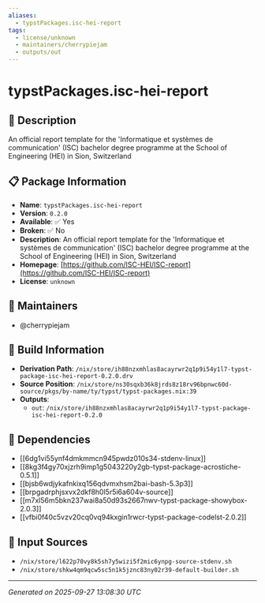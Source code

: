 ```yaml
---
aliases:
  - typstPackages.isc-hei-report
tags:
  - license/unknown
  - maintainers/cherrypiejam
  - outputs/out
---
```


# typstPackages.isc-hei-report

## 📝 Description

An official report template for the 'Informatique et systèmes de communication' (ISC) bachelor degree programme at the School of Engineering (HEI) in Sion, Switzerland

## 📋 Package Information

- **Name**: `typstPackages.isc-hei-report`
- **Version**: `0.2.0`
- **Available**: ✅ Yes
- **Broken**: ✅ No
- **Description**: An official report template for the 'Informatique et systèmes de communication' (ISC) bachelor degree programme at the School of Engineering (HEI) in Sion, Switzerland
- **Homepage**: [https://github.com/ISC-HEI/ISC-report](https://github.com/ISC-HEI/ISC-report)
- **License**: `unknown`
## 👥 Maintainers

- @cherrypiejam


## 🔧 Build Information

- **Derivation Path**: `/nix/store/ih88nzxmhlas8acayrwr2q1p9i54y1l7-typst-package-isc-hei-report-0.2.0.drv`
- **Source Position**: `/nix/store/ns30sqxb36k8jrds8z18rv96bpnwc60d-source/pkgs/by-name/ty/typst/typst-packages.nix:39`
- **Outputs**:
  - `out`:  `/nix/store/ih88nzxmhlas8acayrwr2q1p9i54y1l7-typst-package-isc-hei-report-0.2.0`

## 🔗 Dependencies

- [[6dg1vi55ynf4dmkmmcn945pwdz010s34-stdenv-linux]]
- [[8kg3f4gy70xjzrh9imp1g5043220y2gb-typst-package-acrostiche-0.5.1]]
- [[bjsb6wdjykafnkixq156qdvmxhsm2bai-bash-5.3p3]]
- [[brpgadrphjsxvx2dkf8h0l5r5i6a604v-source]]
- [[m7xl56m5bkn237wai8a50d93s2667nwv-typst-package-showybox-2.0.3]]
- [[vfbi0f40c5vzv20cq0vq94kxgin1rwcr-typst-package-codelst-2.0.2]]

## 📁 Input Sources

- `/nix/store/l622p70vy8k5sh7y5wizi5f2mic6ynpg-source-stdenv.sh`
- `/nix/store/shkw4qm9qcw5sc5n1k5jznc83ny02r39-default-builder.sh`

---
*Generated on 2025-09-27 13:08:30 UTC*
